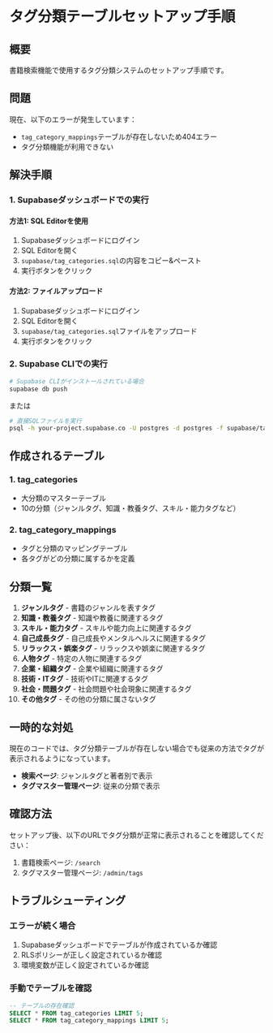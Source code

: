 # タグ分類テーブルセットアップ手順

## 概要
書籍検索機能で使用するタグ分類システムのセットアップ手順です。

## 問題
現在、以下のエラーが発生しています：
- `tag_category_mappings`テーブルが存在しないため404エラー
- タグ分類機能が利用できない

## 解決手順

### 1. Supabaseダッシュボードでの実行

#### 方法1: SQL Editorを使用
1. Supabaseダッシュボードにログイン
2. SQL Editorを開く
3. `supabase/tag_categories.sql`の内容をコピー&ペースト
4. 実行ボタンをクリック

#### 方法2: ファイルアップロード
1. Supabaseダッシュボードにログイン
2. SQL Editorを開く
3. `supabase/tag_categories.sql`ファイルをアップロード
4. 実行ボタンをクリック

### 2. Supabase CLIでの実行

```bash
# Supabase CLIがインストールされている場合
supabase db push
```

または

```bash
# 直接SQLファイルを実行
psql -h your-project.supabase.co -U postgres -d postgres -f supabase/tag_categories.sql
```

## 作成されるテーブル

### 1. tag_categories
- 大分類のマスターテーブル
- 10の分類（ジャンルタグ、知識・教養タグ、スキル・能力タグなど）

### 2. tag_category_mappings
- タグと分類のマッピングテーブル
- 各タグがどの分類に属するかを定義

## 分類一覧

1. **ジャンルタグ** - 書籍のジャンルを表すタグ
2. **知識・教養タグ** - 知識や教養に関連するタグ
3. **スキル・能力タグ** - スキルや能力向上に関連するタグ
4. **自己成長タグ** - 自己成長やメンタルヘルスに関連するタグ
5. **リラックス・娯楽タグ** - リラックスや娯楽に関連するタグ
6. **人物タグ** - 特定の人物に関連するタグ
7. **企業・組織タグ** - 企業や組織に関連するタグ
8. **技術・ITタグ** - 技術やITに関連するタグ
9. **社会・問題タグ** - 社会問題や社会現象に関連するタグ
10. **その他タグ** - その他の分類に属さないタグ

## 一時的な対処

現在のコードでは、タグ分類テーブルが存在しない場合でも従来の方法でタグが表示されるようになっています。

- **検索ページ**: ジャンルタグと著者別で表示
- **タグマスター管理ページ**: 従来の分類で表示

## 確認方法

セットアップ後、以下のURLでタグ分類が正常に表示されることを確認してください：

1. 書籍検索ページ: `/search`
2. タグマスター管理ページ: `/admin/tags`

## トラブルシューティング

### エラーが続く場合
1. Supabaseダッシュボードでテーブルが作成されているか確認
2. RLSポリシーが正しく設定されているか確認
3. 環境変数が正しく設定されているか確認

### 手動でテーブルを確認
```sql
-- テーブルの存在確認
SELECT * FROM tag_categories LIMIT 5;
SELECT * FROM tag_category_mappings LIMIT 5;
```
